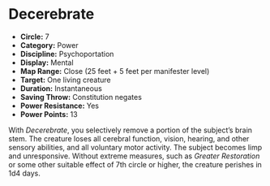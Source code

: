 # Decerebrate

- **Circle:** 7
- **Category:** Power
- **Discipline:** Psychoportation
- **Display:** Mental
- **Map Range:** Close (25 feet + 5 feet per manifester level)
- **Target:** One living creature
- **Duration:** Instantaneous
- **Saving Throw:** Constitution negates
- **Power Resistance:** Yes
- **Power Points:** 13

With *Decerebrate*, you selectively remove a portion of the subject’s brain stem. The creature loses all cerebral function, vision, hearing, and other sensory abilities, and all voluntary motor activity. The subject becomes limp and unresponsive. Without extreme measures, such as *Greater Restoration* or some other suitable effect of 7th circle or higher, the creature perishes in 1d4 days.
